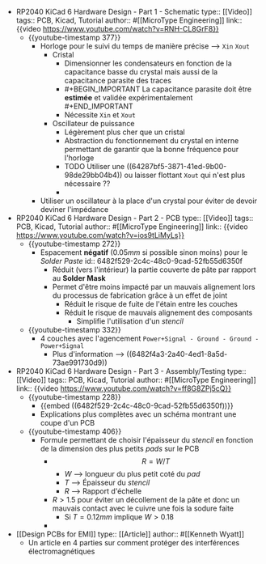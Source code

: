 - RP2040 KiCad 6 Hardware Design - Part 1 - Schematic
  type:: [[Video]]
  tags:: PCB, Kicad, Tutorial
  author:: #[[MicroType Engineering]]
  link:: {{video https://www.youtube.com/watch?v=RNH-CL8GrF8}}
	- {{youtube-timestamp 377}}
		- Horloge pour le suivi du temps de manière précise --> `Xin` `Xout`
			- Cristal
				- Dimensionner les condensateurs en fonction de la capacitance basse du crystal mais aussi de la capacitance parasite des traces
				- #+BEGIN_IMPORTANT
				  La capacitance parasite doit être **estimée** et validée expérimentalement
				  #+END_IMPORTANT
				- Nécessite `Xin` et `Xout`
			- Oscillateur de puissance
				- Légèrement plus cher que un cristal
				- Abstraction du fonctionnement du crystal en interne permettant de garantir que la bonne fréquence pour l'horloge
				- TODO Utiliser une ((64287bf5-3871-41ed-9b00-98de29bb04b4)) ou laisser flottant `Xout` qui n'est plus nécessaire ??
				-
		- Utiliser un oscillateur à la place d'un crystal pour éviter de devoir deviner l'impédance
- RP2040 KiCad 6 Hardware Design - Part 2 - PCB
  type:: [[Video]]
  tags:: PCB, Kicad, Tutorial
  author:: #[[MicroType Engineering]]
  link:: {{video https://www.youtube.com/watch?v=ios9tLiMyLs}}
	- {{youtube-timestamp 272}}
		- Espacement **négatif** ($0.05 mm$ si possible sinon moins) pour le *Solder Paste*
		  id:: 6482f529-2c4c-48c0-9cad-52fb55d6350f
			- Réduit (vers l'intérieur) la partie couverte de pâte par rapport au **Solder Mask**
			- Permet d'être moins impacté par un mauvais alignement lors du processus de fabrication grâce à un effet de joint
				- Réduit le risque de fuite de l'étain entre les couches
				- Réduit le risque de mauvais alignement des composants
					- Simplifie l'utilisation d'un *stencil*
	- {{youtube-timestamp 332}}
		- 4 couches avec l'agencement `Power+Signal - Ground - Ground - Power+Signal`
			- Plus d'information --> ((6482f4a3-2a40-4ed1-8a5d-73ae991730d9))
- RP2040 KiCad 6 Hardware Design - Part 3 - Assembly/Testing
  type:: [[Video]]
  tags:: PCB, Kicad, Tutorial
  author:: #[[MicroType Engineering]]
  link:: {{video https://www.youtube.com/watch?v=ff8G8ZPj5cQ}}
	- {{youtube-timestamp 228}}
		- {{embed ((6482f529-2c4c-48c0-9cad-52fb55d6350f))}}
		- Explications plus complètes avec un schéma montrant une coupe d'un PCB
	- {{youtube-timestamp 406}}
		- Formule permettant de choisir l'épaisseur du *stencil* en fonction de la dimension des plus petits *pads* sur le PCB
			- $$R = W / T$$
				- $W$ --> longueur du plus petit coté du *pad*
				- $T$ --> Épaisseur du *stencil*
				- $R$ --> Rapport d'échelle
			- $R > 1.5$ pour éviter un décollement de la pâte et donc un mauvais contact avec le cuivre une fois la sodure faite
				- Si $T = 0.12 mm$ implique $W > 0.18$
			-
- [[Design PCBs for EMI]]
  type:: [[Article]]
  author:: #[[Kenneth Wyatt]]
	- Un article en 4 parties sur comment protéger des interférences électromagnétiques